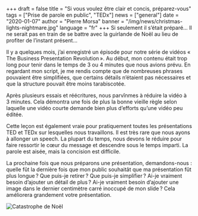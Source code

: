 +++
draft = false
title = "Si vous voulez être clair et concis, préparez-vous"
tags = ["Prise de parole en public", "TEDx"]
news = ["general"]
date = "2020-01-07"
author = "Pierre Morsa"
banner = "/img/news/christmas-lights-nightmare.jpg"
language = "fr"
+++
Si seulement il s’était préparé… Il ne serait pas en train de se battre avec la guirlande de Noël au lieu de profiter de l’instant présent…

Il y a quelques mois, j’ai enregistré un épisode pour notre série de vidéos « The Business Presentation Revolution ». Au début, mon contenu était trop long pour tenir dans le temps de 3 ou 4 minutes que nous avions prévu. En regardant mon script, je me rendis compte que de nombreuses phrases pouvaient être simplifiées, que certains détails n’étaient pas nécessaires et que la structure pouvait être moins tarabiscotée.

Après plusieurs essais et réécritures, nous parvînmes à réduire la vidéo à 3 minutes. Cela démontra une fois de plus la bonne vieille règle selon laquelle une vidéo courte demande bien plus d’efforts qu’une vidéo peu éditée.

Cette leçon est également vraie pour pratiquement toutes les présentations TED et TEDx sur lesquelles nous travaillons. Il est très rare que nous ayons à allonger un speech. La plupart du temps, nous devons le réduire pour faire ressortir le cœur du message et descendre sous le temps imparti. La parole est aisée, mais la concision est difficile.

La prochaine fois que nous préparons une présentation, demandons-nous : quelle fût la dernière fois que mon public souhaitât que ma présentation fût plus longue ? Que puis-je retirer ? Que puis-je simplifier ? Ai-je vraiment besoin d’ajouter un détail de plus ? Ai-je vraiment besoin d’ajouter une image dans le dernier centimètre carré inoccupé de mon slide ? Cela améliorera grandement votre présentation.

![Catastrophe de Noël](/img/news/christmas-lights-nightmare.jpg)
